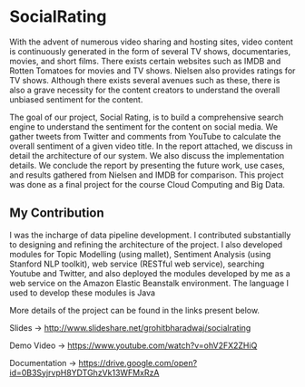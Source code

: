 # SocialRating

With the advent of numerous video sharing and hosting sites, video content is continuously generated in the form of  several TV shows, documentaries, movies, and short films. There exists certain websites such as IMDB and Rotten Tomatoes for movies and TV shows. Nielsen also provides ratings for TV shows. Although there exists several avenues such as these, there is also a grave necessity for the content creators to understand the overall unbiased sentiment for the content. 

The goal of our project, Social Rating, is to build a comprehensive search engine to understand the sentiment for the content on social media. We gather tweets from Twitter and comments from YouTube to calculate the overall sentiment of a given video title. In the report attached, we discuss in detail the architecture of our system. We also discuss the  implementation details. We conclude the report by presenting the future work, use cases, and results gathered from  Nielsen and IMDB for comparison. This project was done as a final project for the course Cloud Computing and Big Data.  

## My Contribution
I was the incharge of data pipeline development. I contributed substantially to designing and refining the architecture of the project. I also developed modules for Topic Modelling (using mallet), Sentiment Analysis (using Stanford NLP toolkit), web service (RESTful web service), searching Youtube and Twitter, and also deployed the modules developed by me as a web service on the Amazon Elastic Beanstalk environment. The language I used to develop these modules is Java 

More details of the project can be found in the links present below. 

Slides -> http://www.slideshare.net/grohitbharadwaj/socialrating

Demo Video -> https://www.youtube.com/watch?v=ohV2FX2ZHiQ

Documentation -> https://drive.google.com/open?id=0B3SyjrvpH8YDTGhzVk13WFMxRzA
